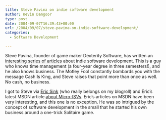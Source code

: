 ```yaml
---
title: Steve Pavina on indie software development
author: Kevin Dangoor
type: post
date: 2004-09-07T16:39:43+00:00
url: /2004/09/07/steve-pavina-on-indie-software-development/
categories:
  - Software Development

---
```

Steve Pavina, founder of game maker Dexterity Software, has written an [interesting series of articles][1] about indie software development. This is a guy who knows time management (a four-year degree in three semesters!), and he also knows business. The Motley Fool constantly bombards you with the message Cash Is King, and Steve raises that point more than once as well. No cash, no business.

I got to Steve via [Eric Sink][2] (who really belongs on my blogroll) and Eric&#8217;s latest MSDN article [about Micro-ISVs][3]. Eric&#8217;s articles on MSDN have been very interesting, and this one is no exception. He was so intrigued by the concept of software development in the small that he started his own business around a one-trick Solitaire game.

 [1]: http://www.dexterity.com/articles/ "Dexterity Software Articles"
 [2]: http://software.ericsink.com/
 [3]: http://msdn.microsoft.com/Longhorn/default.aspx?pull=/library/en-us/dnsoftware/html/software09012004.asp